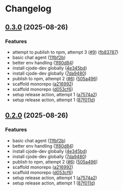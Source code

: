 # Changelog

## [0.3.0](https://github.com/c-ehrlich/cjode/compare/v0.2.0...v0.3.0) (2025-08-26)


### Features

* attempt to publish to npm, attempt 3 ([#9](https://github.com/c-ehrlich/cjode/issues/9)) ([fb83787](https://github.com/c-ehrlich/cjode/commit/fb837872abc2cd4f9328566108374cbbb33c4555))
* basic chat agent ([11fbf2b](https://github.com/c-ehrlich/cjode/commit/11fbf2b98ce3a731f5a013196761f2ab85d1b551))
* better env handling ([1f80d84](https://github.com/c-ehrlich/cjode/commit/1f80d841d65ea66f4c0df194a7badb9dfc6b38eb))
* install cjode-dev globally ([4e345bd](https://github.com/c-ehrlich/cjode/commit/4e345bd69945ab62eaefd5c89fb5d93fd7186dac))
* install cjode-dev globally ([7da9480](https://github.com/c-ehrlich/cjode/commit/7da9480afa7d657c87cb46146eb54f8a56628c1e))
* publish to npm, attempt 2 ([#6](https://github.com/c-ehrlich/cjode/issues/6)) ([505a496](https://github.com/c-ehrlich/cjode/commit/505a49686bfe70786ab7a37ff73dfdad8bc5c089))
* scaffold monorepo ([a216992](https://github.com/c-ehrlich/cjode/commit/a21699238df9bd8a3ea57fd91828490cbf8d61ce))
* scaffold monorepo ([d053cf6](https://github.com/c-ehrlich/cjode/commit/d053cf68c3b686e44be1e7f19708c0cbdcc9c425))
* setup release action, attempt 1 ([a7574a2](https://github.com/c-ehrlich/cjode/commit/a7574a2557e0ee286e2edffcdcf86c06301f8ae1))
* setup release action, attempt 1 ([87f011d](https://github.com/c-ehrlich/cjode/commit/87f011d2047f4b25f461393b05587e2b00fc9f47))

## [0.2.0](https://github.com/c-ehrlich/cjode/compare/v0.1.0...v0.2.0) (2025-08-26)


### Features

* basic chat agent ([11fbf2b](https://github.com/c-ehrlich/cjode/commit/11fbf2b98ce3a731f5a013196761f2ab85d1b551))
* better env handling ([1f80d84](https://github.com/c-ehrlich/cjode/commit/1f80d841d65ea66f4c0df194a7badb9dfc6b38eb))
* install cjode-dev globally ([4e345bd](https://github.com/c-ehrlich/cjode/commit/4e345bd69945ab62eaefd5c89fb5d93fd7186dac))
* install cjode-dev globally ([7da9480](https://github.com/c-ehrlich/cjode/commit/7da9480afa7d657c87cb46146eb54f8a56628c1e))
* publish to npm, attempt 2 ([#6](https://github.com/c-ehrlich/cjode/issues/6)) ([505a496](https://github.com/c-ehrlich/cjode/commit/505a49686bfe70786ab7a37ff73dfdad8bc5c089))
* scaffold monorepo ([a216992](https://github.com/c-ehrlich/cjode/commit/a21699238df9bd8a3ea57fd91828490cbf8d61ce))
* scaffold monorepo ([d053cf6](https://github.com/c-ehrlich/cjode/commit/d053cf68c3b686e44be1e7f19708c0cbdcc9c425))
* setup release action, attempt 1 ([a7574a2](https://github.com/c-ehrlich/cjode/commit/a7574a2557e0ee286e2edffcdcf86c06301f8ae1))
* setup release action, attempt 1 ([87f011d](https://github.com/c-ehrlich/cjode/commit/87f011d2047f4b25f461393b05587e2b00fc9f47))
